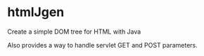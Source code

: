 htmlJgen
========

Create a simple DOM tree for HTML with Java

Also provides a way to handle servlet GET and POST parameters.
